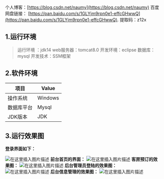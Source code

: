 
个人博客：[https://blog.csdn.net/naumy](https://blog.csdn.net/naumy)
百度网盘链接： [https://pan.baidu.com/s/1GLYjm9rpn0e1-effcGHwwQ](https://pan.baidu.com/s/1GLYjm9rpn0e1-effcGHwwQ).
提取码：z12x
## 1.运行环境



> 运行环境 ：jdk14 web服务器：tomcat8.0 开发环境：eclipse 数据库：mysql  开发技术：SSM框架

## 2.软件环境
项目     | Value
-------- | -----
操作系统| Windows| 10
数据库平台| Mysql| 8.0
JDK版本| JDK| 1.8以上

## 3.运行效果图

**登录界面如下：**
 
![在这里插入图片描述](https://img-blog.csdnimg.cn/20200713223034634.png?x-oss-process=image/watermark,type_ZmFuZ3poZW5naGVpdGk,shadow_10,text_aHR0cHM6Ly9ibG9nLmNzZG4ubmV0L25hdW15,size_16,color_FFFFFF,t_70#pic_center)
**前台首页的界面：**
![在这里插入图片描述](https://img-blog.csdnimg.cn/20200713223049778.png?x-oss-process=image/watermark,type_ZmFuZ3poZW5naGVpdGk,shadow_10,text_aHR0cHM6Ly9ibG9nLmNzZG4ubmV0L25hdW15,size_16,color_FFFFFF,t_70)
**客房预订的效果图：**
![在这里插入图片描述](https://img-blog.csdnimg.cn/20200713223106784.png?x-oss-process=image/watermark,type_ZmFuZ3poZW5naGVpdGk,shadow_10,text_aHR0cHM6Ly9ibG9nLmNzZG4ubmV0L25hdW15,size_16,color_FFFFFF,t_70#pic_center)
**后台管理员登陆的效果图：**
![在这里插入图片描述](https://img-blog.csdnimg.cn/20200713223128326.png?x-oss-process=image/watermark,type_ZmFuZ3poZW5naGVpdGk,shadow_10,text_aHR0cHM6Ly9ibG9nLmNzZG4ubmV0L25hdW15,size_16,color_FFFFFF,t_70#pic_center)
**后台信息管理的效果图：**
![在这里插入图片描述](https://img-blog.csdnimg.cn/20200713223116373.png?x-oss-process=image/watermark,type_ZmFuZ3poZW5naGVpdGk,shadow_10,text_aHR0cHM6Ly9ibG9nLmNzZG4ubmV0L25hdW15,size_16,color_FFFFFF,t_70#pic_center)
